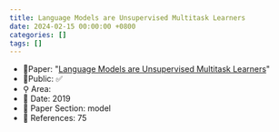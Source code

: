 ```yaml
---
title: Language Models are Unsupervised Multitask Learners
date: 2024-02-15 00:00:00 +0800
categories: []
tags: []
---
```


- 📙Paper: "[Language Models are Unsupervised Multitask Learners](https://semanticscholar.org/paper/Language-Models-are-Unsupervised-Multitask-Learners-Radford-Wu/9405cc0d6169988371b2755e573cc28650d14dfe)"
- 🔑Public: ✅
- ⚲ Area: 
- 📅 Date: 2019
- 🔎 Paper Section: model
- 📝 References: 75
